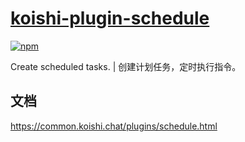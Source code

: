 # [koishi-plugin-schedule](https://common.koishi.chat/plugins/schedule.html)
 
[![npm](https://img.shields.io/npm/v/koishi-plugin-schedule?style=flat-square)](https://www.npmjs.com/package/koishi-plugin-schedule)

Create scheduled tasks. | 创建计划任务，定时执行指令。

## 文档

<https://common.koishi.chat/plugins/schedule.html>

